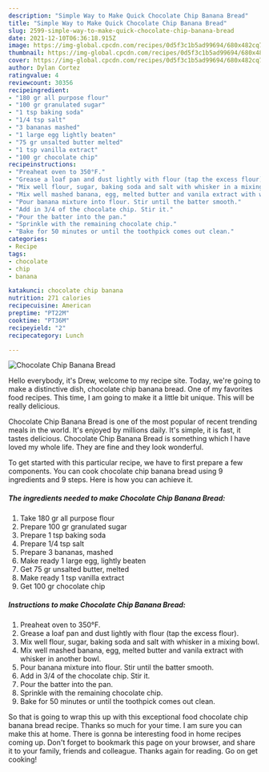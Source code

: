 ```yaml
---
description: "Simple Way to Make Quick Chocolate Chip Banana Bread"
title: "Simple Way to Make Quick Chocolate Chip Banana Bread"
slug: 2599-simple-way-to-make-quick-chocolate-chip-banana-bread
date: 2021-12-10T06:36:18.915Z
image: https://img-global.cpcdn.com/recipes/0d5f3c1b5ad99694/680x482cq70/chocolate-chip-banana-bread-recipe-main-photo.jpg
thumbnail: https://img-global.cpcdn.com/recipes/0d5f3c1b5ad99694/680x482cq70/chocolate-chip-banana-bread-recipe-main-photo.jpg
cover: https://img-global.cpcdn.com/recipes/0d5f3c1b5ad99694/680x482cq70/chocolate-chip-banana-bread-recipe-main-photo.jpg
author: Dylan Cortez
ratingvalue: 4
reviewcount: 30356
recipeingredient:
- "180 gr all purpose flour"
- "100 gr granulated sugar"
- "1 tsp baking soda"
- "1/4 tsp salt"
- "3 bananas mashed"
- "1 large egg lightly beaten"
- "75 gr unsalted butter melted"
- "1 tsp vanilla extract"
- "100 gr chocolate chip"
recipeinstructions:
- "Preaheat oven to 350°F."
- "Grease a loaf pan and dust lightly with flour (tap the excess flour)."
- "Mix well flour, sugar, baking soda and salt with whisker in a mixing bowl."
- "Mix well mashed banana, egg, melted butter and vanila extract with whisker in another bowl."
- "Pour banana mixture into flour. Stir until the batter smooth."
- "Add in 3/4 of the chocolate chip. Stir it."
- "Pour the batter into the pan."
- "Sprinkle with the remaining chocolate chip."
- "Bake for 50 minutes or until the toothpick comes out clean."
categories:
- Recipe
tags:
- chocolate
- chip
- banana

katakunci: chocolate chip banana 
nutrition: 271 calories
recipecuisine: American
preptime: "PT22M"
cooktime: "PT36M"
recipeyield: "2"
recipecategory: Lunch

---
```



![Chocolate Chip Banana Bread](https://img-global.cpcdn.com/recipes/0d5f3c1b5ad99694/680x482cq70/chocolate-chip-banana-bread-recipe-main-photo.jpg)

Hello everybody, it's Drew, welcome to my recipe site. Today, we're going to make a distinctive dish, chocolate chip banana bread. One of my favorites food recipes. This time, I am going to make it a little bit unique. This will be really delicious.



Chocolate Chip Banana Bread is one of the most popular of recent trending meals in the world. It's enjoyed by millions daily. It's simple, it is fast, it tastes delicious. Chocolate Chip Banana Bread is something which I have loved my whole life. They are fine and they look wonderful.


To get started with this particular recipe, we have to first prepare a few components. You can cook chocolate chip banana bread using 9 ingredients and 9 steps. Here is how you can achieve it.

<!--inarticleads1-->

##### The ingredients needed to make Chocolate Chip Banana Bread:

1. Take 180 gr all purpose flour
1. Prepare 100 gr granulated sugar
1. Prepare 1 tsp baking soda
1. Prepare 1/4 tsp salt
1. Prepare 3 bananas, mashed
1. Make ready 1 large egg, lightly beaten
1. Get 75 gr unsalted butter, melted
1. Make ready 1 tsp vanilla extract
1. Get 100 gr chocolate chip




<!--inarticleads2-->

##### Instructions to make Chocolate Chip Banana Bread:

1. Preaheat oven to 350°F.
1. Grease a loaf pan and dust lightly with flour (tap the excess flour).
1. Mix well flour, sugar, baking soda and salt with whisker in a mixing bowl.
1. Mix well mashed banana, egg, melted butter and vanila extract with whisker in another bowl.
1. Pour banana mixture into flour. Stir until the batter smooth.
1. Add in 3/4 of the chocolate chip. Stir it.
1. Pour the batter into the pan.
1. Sprinkle with the remaining chocolate chip.
1. Bake for 50 minutes or until the toothpick comes out clean.




So that is going to wrap this up with this exceptional food chocolate chip banana bread recipe. Thanks so much for your time. I am sure you can make this at home. There is gonna be interesting food in home recipes coming up. Don't forget to bookmark this page on your browser, and share it to your family, friends and colleague. Thanks again for reading. Go on get cooking!
